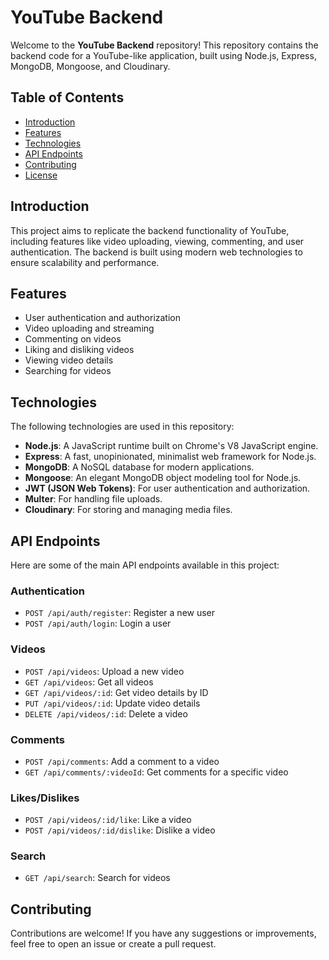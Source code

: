 # YouTube Backend

Welcome to the **YouTube Backend** repository! This repository contains the backend code for a YouTube-like application, built using Node.js, Express, MongoDB, Mongoose, and Cloudinary.

## Table of Contents

- [Introduction](#introduction)
- [Features](#features)
- [Technologies](#technologies)
- [API Endpoints](#api-endpoints)
- [Contributing](#contributing)
- [License](#license)

## Introduction

This project aims to replicate the backend functionality of YouTube, including features like video uploading, viewing, commenting, and user authentication. The backend is built using modern web technologies to ensure scalability and performance.

## Features

- User authentication and authorization
- Video uploading and streaming
- Commenting on videos
- Liking and disliking videos
- Viewing video details
- Searching for videos

## Technologies

The following technologies are used in this repository:

- **Node.js**: A JavaScript runtime built on Chrome's V8 JavaScript engine.
- **Express**: A fast, unopinionated, minimalist web framework for Node.js.
- **MongoDB**: A NoSQL database for modern applications.
- **Mongoose**: An elegant MongoDB object modeling tool for Node.js.
- **JWT (JSON Web Tokens)**: For user authentication and authorization.
- **Multer**: For handling file uploads.
- **Cloudinary**: For storing and managing media files.

 ## API Endpoints

Here are some of the main API endpoints available in this project:

### Authentication
- `POST /api/auth/register`: Register a new user
- `POST /api/auth/login`: Login a user

### Videos
- `POST /api/videos`: Upload a new video
- `GET /api/videos`: Get all videos
- `GET /api/videos/:id`: Get video details by ID
- `PUT /api/videos/:id`: Update video details
- `DELETE /api/videos/:id`: Delete a video

### Comments
- `POST /api/comments`: Add a comment to a video
- `GET /api/comments/:videoId`: Get comments for a specific video

### Likes/Dislikes
- `POST /api/videos/:id/like`: Like a video
- `POST /api/videos/:id/dislike`: Dislike a video

### Search
- `GET /api/search`: Search for videos

## Contributing

Contributions are welcome! If you have any suggestions or improvements, feel free to open an issue or create a pull request.


